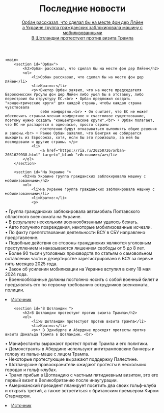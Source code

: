 <!DOCTYPE html>
<html lang="en">

<head>
    <meta charset="UTF-8">
    <link rel="stylesheet" href="main.css">
</head>

<body>
    <header>
        <h1>Последние новости</h1>
        <a href="#Орбан">Орбан рассказал, что сделал бы на месте фон дер Ляйен</a><br>
        <a href="#На Украине">а Украине группа гражданских заблокировала машину с мобилизованными</a><br>
        <a href="#В Шотландии">В Шотландии протестуют против визита Трампа</a>
    </header>

    <main>
        <section id="Орбан">
            <h2>Орбан рассказал, что сделал бы на месте фон дер Ляйен</h2>
            <ol>
                <li>Орбан рассказал, что сделал бы на месте фон дер Ляйен</li>
                <li>Кратко:</li>
                <p>•Виктор Орбан заявил, что на месте председателя Еврокомиссии Урсулы фон дер Ляйен либо ушел бы в отставку, либо перестроил бы структуру ЕС.<br> • Орбан предложил создать "концентрические круги" для каждой страны, чтобы каждая страна чувствовала
                    себя комфортно.<br> • Он считает, что ЕС не может обеспечить странам-членам комфортное и счастливое существование, поэтому нужно создать "концентрические круги".<br> • Орбан полагает, что ЕС не распадется в одночасье, просто страны
                    постепенно будут отказываться выполнять общие решения и законы.<br> • Ранее Орбан заявлял, что Венгрия не собирается выходить из Евросоюза, хотя, если бы это произошло, за ней бы последовали и другие страны. </p>
                <li>
                    <a href="https://ria.ru/20250726/orban-2031629938.html" target="_blank ">Источник</a></li>
            </ol>
        </section>

        <section id="На Украине ">
            <h2>На Украине группа гражданских заблокировала машину с мобилизованными</h2>
            <ol>
                <li>На Украине группа гражданских заблокировала машину с мобилизованными</li>
                <li>Кратко:</li>
                <p>
• Группа гражданских заблокировала автомобиль Полтавского областного военкомата на Украине. <br>
• В результате нескольким военнообязанным удалось бежать.<br>
• Авто получило повреждения, некоторые мобилизованные исчезли. <br>
• По факту препятствования деятельности ВСУ в СБУ направлено представление. <br>
• Подобные действия со стороны гражданских являются уголовным преступлением и наказываются лишением свободы от 5 до 8 лет.<br> 
• Более 90 тысяч уголовных производств по статьям о самовольном оставлении части и дезертирстве зарегистрировано в ВСУ за первые пять месяцев 2025 года. <br>
• Закон об усилении мобилизации на Украине вступил в силу 18 мая 2024 года. <br>
• Военнообязанные должны постоянно носить с собой военный билет и предъявлять его по первому требованию сотрудников военкомата, полиции.</p>
                <li><a href="https://www.ozon.ru/product/haking-na-s-yaroshenko-aleksey-andreevich-686620203/" target="_blank ">Источник</a></li>
            </ol>
        </section>

        <section id="В Шотландии ">
            <h2>В Шотландии протестуют против визита Трампа</h2>
            <ol>
                <li>В Шотландии протестуют против визита Трампа</li>
                <li>Кратко:</li>
                <p>• В Эдинбурге и Абердине проходят протесты против визита Дональда Трампа в Шотландию. <br>
• Манифестанты выражают протест против Трампа и его политики. <br>
• Демонстранты в Абердине используют антитрамповские баннеры и голову из папье-маше с лицом Трампа. <br>
• Некоторые протестующие выражают поддержку Палестине.<br> 
• Шотландские правоохранители ожидают протесты в нескольких городах и гольф-клубах. <br>
• Трамп прибыл в Шотландию с частным пятидневным визитом, это его первый визит в Великобританию после инаугурации. <br>
• Американский президент планирует посетить два своих гольф-клуба и открыть третий, а также встретиться с британским премьером Киром Стармером. </p>
                <li><a href="https://www.ozon.ru/product/sozdaem-dinamicheskie-veb-sayty-s-pomoshchyu-php-mysql-javascript-css-i-html5-6-e-izd-nikson-robin-726935905/" target="_blank ">Источник</a></li>
            </ol>
        </section>
    </main>
</body>
</html>
